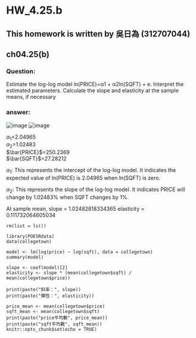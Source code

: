 # HW_4.25.b

## This homework is written by 吳日為 (312707044)

## ch04.25(b)

### **Question:**

Estimate the log-log model ln(PRICE)=α1 + α2ln(SQFT) + e. Interpret the estimated parameters.
Calculate the slope and elasticity at the sample means, if necessary

### **answer:**

![image](https://github.com/HWTeng-Course/202402-Financial-Econometrics/assets/162611288/36e39547-946a-4eaf-b1ea-e908a229d2ce)
![image](https://github.com/HWTeng-Course/202402-Financial-Econometrics/assets/162611288/ef2faf07-9292-492e-b42f-72bec70f0613)




$\alpha_1$=2.04965<br>
$\alpha_2$=1.02483<br>
$\bar{PRICE}$=250.2369<br>
$\bar{SQFT}$=27.28212<br>

$\alpha_1$: This represents the intercept of the log-log model. It indicates the expected value of ln(PRICE) is 2.04965 when ln(SQFT) is zero.

$\alpha_2$: This represents the slope of the log-log model. It indicates  PRICE will change by 1.02483% when SQFT changes by 1%.

At sample mean, slope = 1.02482818334365 elasticity = 0.111732064605034


```{r setup, include=FALSE}
rm(list = ls())

library(POE5Rdata)
data(collegetown)

model <- lm(log(price) ~ log(sqft), data = collegetown)
summary(model)

slope <- coef(model)[2]
elasticity <- slope * (mean(collegetown$sqft) / mean(collegetown$price))

print(paste("斜率：", slope))
print(paste("彈性：", elasticity))

price_mean <- mean(collegetown$price)
sqft_mean <- mean(collegetown$sqft)
print(paste("price平均數", price_mean))
print(paste("sqft平均數", sqft_mean))
knitr::opts_chunk$set(echo = TRUE)
```

